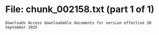 ﻿# File: chunk_002158.txt (part 1 of 1)
```
Downloads Access downloadable documents for version effective 30 September 2025
```

